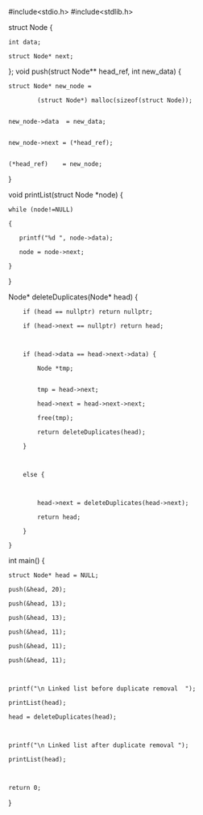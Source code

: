 
#include<stdio.h> 
#include<stdlib.h>

struct Node 
{ 

    int data; 

    struct Node* next; 
}; 
void push(struct Node** head_ref, int new_data) 
{ 

    struct Node* new_node = 

            (struct Node*) malloc(sizeof(struct Node)); 


    new_node->data  = new_data; 


    new_node->next = (*head_ref);      


    (*head_ref)    = new_node; 
} 

void printList(struct Node *node) 
{ 

    while (node!=NULL) 

    { 

       printf("%d ", node->data); 

       node = node->next; 

    } 
}  

  

 Node* deleteDuplicates(Node* head) { 

        if (head == nullptr) return nullptr; 

        if (head->next == nullptr) return head; 

  

        if (head->data == head->next->data) { 

            Node *tmp; 

            
            tmp = head->next; 

            head->next = head->next->next; 

            free(tmp); 

            return deleteDuplicates(head); 

        } 

  

        else {  

     

            head->next = deleteDuplicates(head->next); 

            return head; 

        } 

    } 

  

int main() 
{ 

    struct Node* head = NULL; 

    push(&head, 20); 

    push(&head, 13); 

    push(&head, 13);   

    push(&head, 11); 

    push(&head, 11); 

    push(&head, 11);                                     

  

    printf("\n Linked list before duplicate removal  "); 

    printList(head);  

    head = deleteDuplicates(head);  

  

    printf("\n Linked list after duplicate removal ");          

    printList(head);             

    

    return 0; 
} 
